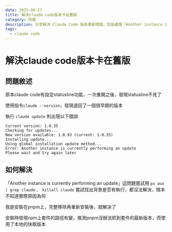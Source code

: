 ```yaml
---
date: 2025-08-27
title: 解決claude code版本卡在舊版
category: 除錯
description: 分享解決 Claude Code 版本更新問題，包括處理「Another instance is currently performing an update」錯誤，以及 pnpm 套件管理的注意事項。
tags:
  - claude code
---
```


# 解決claude code版本卡在舊版

## 問題敘述

原本claude code有設定statusline功能，一次重開之後，發現statusline不見了

使用指令`claude --version`，發現退回了一個很早期的版本

執行 `claude update` 則出現以下錯誤

```
Current version: 1.0.35
Checking for updates...
New version available: 1.0.93 (current: 1.0.35)
Installing update...
Using global installation update method...
Error: Another instance is currently performing an update
Please wait and try again later
```

## 如何解決

「Another instance is currently performing an update」這問題嘗試用 `ps aux | grep claude` 、 `killall claude` 嘗試找出背景是否有執行，都沒法解決，根本不知道實際原因為何

我是安裝在pnpm上，完整移除再重新安裝後，就解決了

安裝時發現npm上套件的路徑有變，推測pnpm沒辦法抓到套件的最新版本，而使用了本地的快取版本

